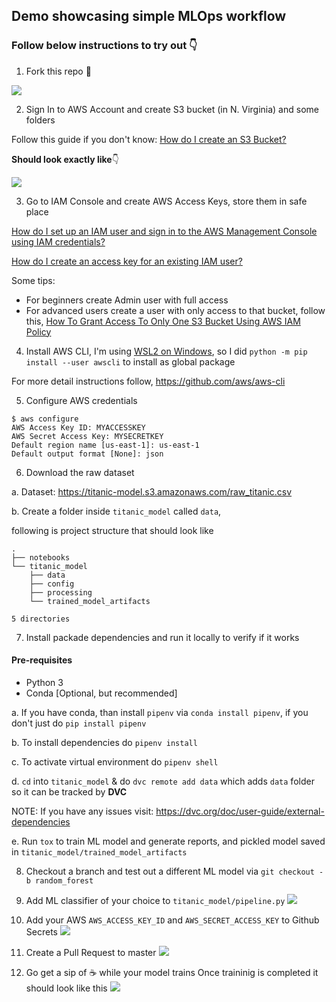 ## Demo showcasing simple MLOps workflow


### Follow below instructions to try out 👇

1. Fork this repo 🍴

![](https://i.imgur.com/3fjO1eA.png)

2. Sign In to AWS Account and create S3 bucket (in N. Virginia) and some folders  

Follow this guide if you don't know: [How do I create an S3 Bucket?](https://docs.aws.amazon.com/AmazonS3/latest/user-guide/create-bucket.html)

**Should look exactly like**👇

![](https://i.imgur.com/GX3cV1B.png)

3. Go to IAM Console and create AWS Access Keys, store them in safe place

[How do I set up an IAM user and sign in to the AWS Management Console using IAM credentials?](https://www.youtube.com/watch?v=wRzzBb18qUw)

[How do I create an access key for an existing IAM user?](https://www.youtube.com/watch?v=JvtmmS9_tfU)

Some tips:
- For beginners create Admin user with full access
- For advanced users create a user with only access to that bucket, follow this, [How To Grant Access To Only One S3 Bucket Using AWS IAM Policy](https://objectivefs.com/howto/how-to-restrict-s3-bucket-policy-to-only-one-aws-s3-bucket)

4. Install AWS CLI, I'm using [WSL2 on Windows](https://docs.microsoft.com/en-us/windows/wsl/install-win10), so I did `python -m pip install --user awscli` to install as global package

For more detail instructions follow, https://github.com/aws/aws-cli 

5. Configure AWS credentials
```
$ aws configure
AWS Access Key ID: MYACCESSKEY
AWS Secret Access Key: MYSECRETKEY
Default region name [us-east-1]: us-east-1
Default output format [None]: json
```
6. Download the raw dataset  

a. Dataset: https://titanic-model.s3.amazonaws.com/raw_titanic.csv

b. Create a folder inside `titanic_model` called `data`, 

following is project structure that should look like

```
.
├── notebooks
└── titanic_model
    ├── data
    ├── config
    ├── processing
    └── trained_model_artifacts

5 directories
```
7. Install packade dependencies and run it locally to verify if it works

#### Pre-requisites

- Python 3
- Conda [Optional, but recommended]

a. If you have conda, than install `pipenv` via `conda install pipenv`, if you don't just do `pip install pipenv`

b. To install dependencies do `pipenv install`

c. To activate virtual environment do `pipenv shell`

d. `cd` into `titanic_model` & do `dvc remote add data` which adds `data` folder so it can be tracked by __DVC__

NOTE: If you have any issues visit: https://dvc.org/doc/user-guide/external-dependencies

e. Run `tox` to train ML model and generate reports, and pickled model saved in `titanic_model/trained_model_artifacts`

8. Checkout a branch and test out a different ML model via `git checkout -b random_forest` 

9. Add ML classifier of your choice to `titanic_model/pipeline.py`
![](https://i.imgur.com/jiDyhmW.png)

10. Add your AWS `AWS_ACCESS_KEY_ID` and `AWS_SECRET_ACCESS_KEY` to Github Secrets
![](https://i.imgur.com/LdWJk4V.png)

11. Create a Pull Request to master
![](https://i.imgur.com/yhUaqXu.png)

12. Go get a sip of ☕ while your model trains
Once traininig is completed it should look like this
![](https://i.imgur.com/4NWGQXp.gif)
